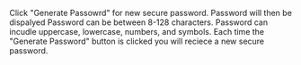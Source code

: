 Click "Generate Passowrd" for new secure password.
Password will then be dispalyed 
Password can be between 8-128 characters.
Password can incudle uppercase, lowercase, numbers, and symbols.
Each time the "Generate Password" button is clicked you will reciece a new secure password.
